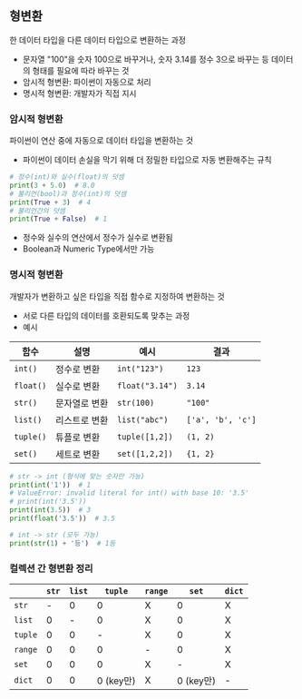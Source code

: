 ## 형변환
한 데이터 타입을 다른 데이터 타입으로 변환하는 과정
* 문자열 "100"을 숫자 100으로 바꾸거나, 숫자 3.14를 정수 3으로 바꾸는 등 데이터의 형태를 필요에 따라 바꾸는 것
* 암시적 형변환: 파이썬이 자동으로 처리
* 명시적 형변환: 개발자가 직접 지시

### 암시적 형변환
파이썬이 연산 중에 자동으로 데이터 타입을 변환하는 것
* 파이썬이 데이터 손실을 막기 위해 더 정밀한 타입으로 자동 변환해주는 규칙
```python
# 정수(int)와 실수(float)의 덧셈
print(3 + 5.0)  # 8.0
# 불리언(bool)과 정수(int)의 덧셈
print(True + 3)  # 4
# 불리언간의 덧셈
print(True + False)  # 1
```
* 정수와 실수의 연산에서 정수가 실수로 변환됨
* Boolean과 Numeric Type에서만 가능
  
### 명시적 형변환
개발자가 변환하고 싶은 타입을 직접 함수로 지정하여 변환하는 것
* 서로 다른 타입의 데이터를 호환되도록 맞추는 과정
* 예시

| 함수     | 설명         | 예시              | 결과             |
|----------|--------------|-------------------|------------------|
| `int()`  | 정수로 변환  | `int("123")`      | `123`            |
| `float()`| 실수로 변환  | `float("3.14")`   | `3.14`           |
| `str()`  | 문자열로 변환| `str(100)`        | `"100"`          |
| `list()` | 리스트로 변환| `list("abc")`     | `['a', 'b', 'c']`|
| `tuple()`| 튜플로 변환  | `tuple([1,2])`    | `(1, 2)`         |
| `set()`  | 세트로 변환  | `set([1,2,2])`    | `{1, 2}`         |

```python
# str -> int (형식에 맞는 숫자만 가능)
print(int('1'))  # 1
# ValueError: invalid literal for int() with base 10: '3.5'
# print(int('3.5'))
print(int(3.5))  # 3
print(float('3.5'))  # 3.5

# int -> str (모두 가능)
print(str(1) + '등')  # 1등
```
### 컬렉션 간 형변환 정리

|        | `str` | `list` | `tuple` | `range` | `set` | `dict`      |
|--------|-------|--------|---------|---------|-------|-------------|
| `str`  |   -   |   0  |  0   |   X   | 0  | X         |
| `list` |   0 |   -    |   0   |   X   |  0  | X         |
| `tuple`|   0 |   0  |   -     |   X   |  0  | X         |
| `range`|   0 |   0  |   0   |   -     |  0  | X         |
| `set`  |   0 |   0  |   0   |   X   |   -   | X         |
| `dict` |   0 |   0  | 0 (key만) | X | 0 (key만) | - |